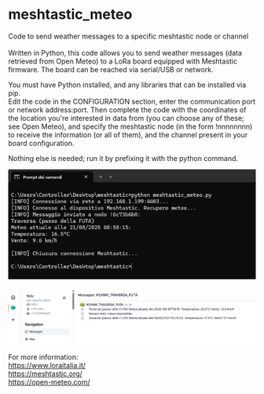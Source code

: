 # meshtastic_meteo
Code to send weather messages to a specific meshtastic node or channel<br>
<br>
Written in Python, this code allows you to send weather messages (data retrieved from Open Meteo) to a LoRa board equipped with Meshtastic firmware. The board can be reached via serial/USB or network.<br>

You must have Python installed, and any libraries that can be installed via pip.<br>
Edit the code in the CONFIGURATION section, enter the communication port or network address:port. Then complete the code with the coordinates of the location you're interested in data from (you can choose any of these; see Open Meteo), and specify the meshtastic node (in the form !nnnnnnnn) to receive the information (or all of them), and the channel present in your board configuration.<br>

Nothing else is needed; run it by prefixing it with the python command.<br>

![](https://github.com/ik5xmk/meshtastic_meteo/blob/main/meshtastic_meteo.jpg)<br>
<br>
![](https://github.com/ik5xmk/meshtastic_meteo/blob/main/messaggio_ricevuto.jpg)<br>

For more information:<br>
https://www.loraitalia.it/<br>
https://meshtastic.org/<br>
https://open-meteo.com/<br>
